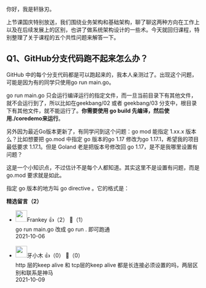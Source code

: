 你好，我是轩脉刃。

上节课国庆特别放送，我们围绕业务架构和基础架构，聊了聊这两种方向在工作上以及在后续发展上的区别，也讲了做系统架构设计的一些术。今天就回归课程，特别整理了关于课程的五个共性问题来解答一下。

## Q1、GitHub分支代码跑不起来怎么办？

GitHub 中的每个分支代码都是可以跑起来的，我本人亲测过了。出现这个问题，可能是因为有的同学只使用go run main.go。

go run main.go 只会运行编译运行的指定文件，而一旦当前目录下有其他文件，就不会运行到了，所以比如在geekbang/02 或者 geekbang/03 分支中，根目录下有其他文件，就不能运行了。**你需要使用 go build 先编译，然后使用./coredemo来运行**。

另外因为最近Go版本更新了，有同学问到这个问题：go mod 能指定 1.xx.x 版本么？比如想要把 go.mod 中指定 go 版本的go 1.17 修改为go 1.17.1，希望我的项目最低要求 1.17.1。但是 Goland 老是把版本号修改回 go 1.17，是不是我哪里设置有问题？

这是一个小知识点，不过估计不是每个人都知道。其实这里不是设置有问题，而是 go.mod 要求就是如此。

指定 go 版本的地方叫 go directive 。它的格式是：
<div><strong>精选留言（2）</strong></div><ul>
<li><img src="https://thirdwx.qlogo.cn/mmopen/vi_32/DYAIOgq83er5SNsSoiaZw4Qzd2ctH4vtibHQordcLrYsX43oFZFloRTId0op617mcGlrvGx33U8ic2LTgdicoEFPvQ/132" width="30px"><span>Frankey</span> 👍（2） 💬（1）<div>go run main.go 改成 go run . 即可跑通</div>2021-10-06</li><br/><li><img src="https://static001.geekbang.org/account/avatar/00/11/e2/52/56dbb738.jpg" width="30px"><span>牙小木</span> 👍（0） 💬（0）<div>http 层的keep alive 和  tcp层的keep alive 都是长连接必须设置的吗，两层区别和联系是神马</div>2021-10-09</li><br/>
</ul>